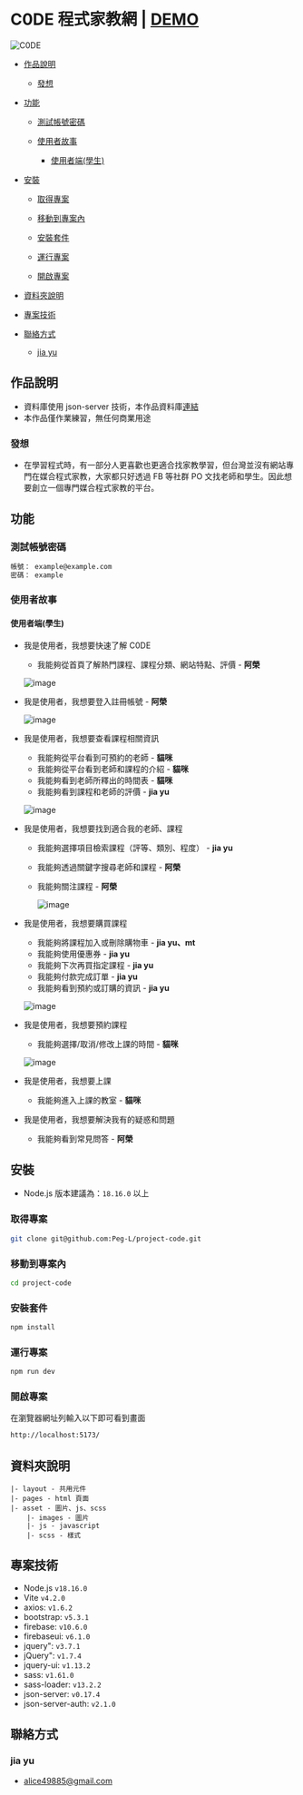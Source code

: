 # C0DE 程式家教網 | [DEMO](https://peg-l.github.io/project-code/index.html)

![C0DE](https://github.com/Peg-L/project-code/assets/134919211/c5fbf3dd-e0aa-4d00-b334-b83063b7223c)

- [作品說明](#作品說明)

  - [發想](#發想)

- [功能](#功能)

  - [測試帳號密碼](#測試帳號密碼)

  - [使用者故事](#使用者故事)

    - [使用者端(學生)](#使用者端學生)

- [安裝](#安裝)

  - [取得專案](#取得專案)

  - [移動到專案內](#移動到專案內)

  - [安裝套件](#安裝套件)

  - [運行專案](#運行專案)

  - [開啟專案](#開啟專案)

- [資料夾說明](#資料夾說明)

- [專案技術](#專案技術)

- [聯絡方式](#聯絡方式)

  - [jia yu](#jia-yu)

## 作品說明

- 資料庫使用 json-server 技術，本作品資料庫[連結](https://github.com/Peg-L/project-code-json)
- 本作品僅作業練習，無任何商業用途

### 發想

- 在學習程式時，有一部分人更喜歡也更適合找家教學習，但台灣並沒有網站專門在媒合程式家教，大家都只好透過 FB 等社群 PO 文找老師和學生。因此想要創立一個專門媒合程式家教的平台。

## 功能

### 測試帳號密碼

```bash
帳號： example@example.com
密碼： example
```

### 使用者故事

#### 使用者端(學生)

- 我是使用者，我想要快速了解 C0DE

  - 我能夠從首頁了解熱門課程、課程分類、網站特點、評價 - **阿榮**

  ![image](https://github.com/Peg-L/project-code/assets/134919211/66789a9c-f00f-45ca-bed0-cd3b78476803)

- 我是使用者，我想要登入註冊帳號 - **阿榮**

  ![image](https://github.com/Peg-L/project-code/assets/134919211/b84f5a6d-cd93-4e8c-91c1-fa0050229c63)

- 我是使用者，我想要查看課程相關資訊

  - 我能夠從平台看到可預約的老師 - **貓咪**
  - 我能夠從平台看到老師和課程的介紹 - **貓咪**
  - 我能夠看到老師所釋出的時間表 - **貓咪**
  - 我能夠看到課程和老師的評價 - **jia yu**

  ![image](https://github.com/Peg-L/project-code/assets/134919211/ded7a7ee-eab7-4956-8721-4c4be7c3f9d2)

- 我是使用者，我想要找到適合我的老師、課程

  - 我能夠選擇項目檢索課程（評等、類別、程度） - **jia yu**
  - 我能夠透過關鍵字搜尋老師和課程 - **阿榮**
  - 我能夠關注課程 - **阿榮**

    ![image](https://github.com/Peg-L/project-code/assets/134919211/aa5f9dac-2987-429f-9d13-d3faa6c9783d)

- 我是使用者，我想要購買課程

  - 我能夠將課程加入或刪除購物車 - **jia yu、mt**
  - 我能夠使用優惠券 - **jia yu**
  - 我能夠下次再買指定課程 - **jia yu**
  - 我能夠付款完成訂單 - **jia yu**
  - 我能夠看到預約或訂購的資訊 - **jia yu**

  ![image](https://github.com/Peg-L/project-code/assets/134919211/084f090b-0150-4f2b-b6f0-78dbd3d9f65a)

- 我是使用者，我想要預約課程

  - 我能夠選擇/取消/修改上課的時間 - **貓咪**

  ![image](https://github.com/Peg-L/project-code/assets/134919211/19803631-b46c-44d6-b7f1-199589c6c514)

- 我是使用者，我想要上課

  - 我能夠進入上課的教室 - **貓咪**

- 我是使用者，我想要解決我有的疑惑和問題

  - 我能夠看到常見問答 - **阿榮**

## 安裝

- Node.js 版本建議為：`18.16.0` 以上

### 取得專案

```bash
git clone git@github.com:Peg-L/project-code.git
```

### 移動到專案內

```bash
cd project-code
```

### 安裝套件

```bash
npm install
```

### 運行專案

```bash
npm run dev
```

### 開啟專案

在瀏覽器網址列輸入以下即可看到畫面

```bash
http://localhost:5173/
```

## 資料夾說明

```
|- layout - 共用元件
|- pages - html 頁面
|- asset - 圖片、js、scss
    |- images - 圖片
    |- js - javascript
    |- scss - 樣式
```

## 專案技術

- Node.js `v18.16.0`
- Vite `v4.2.0`
- axios: `v1.6.2`
- bootstrap: `v5.3.1`
- firebase: `v10.6.0`
- firebaseui: `v6.1.0`
- jquery": `v3.7.1`
- jQuery": `v1.7.4`
- jquery-ui: `v1.13.2`
- sass: `v1.61.0`
- sass-loader: `v13.2.2`
- json-server: `v0.17.4`
- json-server-auth: `v2.1.0`

## 聯絡方式

### jia yu

- alice49885@gmail.com
